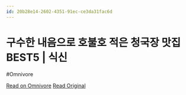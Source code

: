 ```yaml
---
id: 20b28e14-2602-4351-91ec-ce3da31fac6d
---
```


# 구수한 내음으로 호불호 적은 청국장 맛집 BEST5 | 식신
#Omnivore

[Read on Omnivore](https://omnivore.app/me/https-v-daum-net-v-h-708-u-z-5-r-fk-192a2f78a13)
[Read Original](https://v.daum.net/v/H708uZ5rFK)

